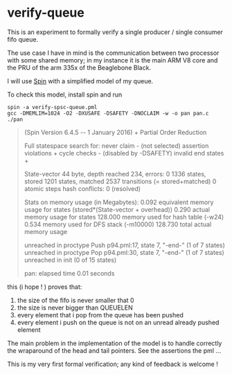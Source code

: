  # verify-queue

This is an experiment to formally verify a single producer / single consumer fifo queue.

The use case I have in mind is the communication between two processor with some shared memory; in my instance it is the main ARM V8 core and the PRU of the arm 335x of the Beaglebone Black.

I will use [Spin](http://spinroot.com/spin/whatispin.html) with a simplified model of my queue.

To check this model, install spin and run

    spin -a verify-spsc-queue.pml
    gcc -DMEMLIM=1024 -O2 -DXUSAFE -DSAFETY -DNOCLAIM -w -o pan pan.c
    ./pan

>(Spin Version 6.4.5 -- 1 January 2016)
>        + Partial Order Reduction
>
>Full statespace search for:
>        never claim             - (not selected)
>        assertion violations    +
>        cycle checks            - (disabled by -DSAFETY)
>        invalid end states      +
>
>State-vector 44 byte, depth reached 234, errors: 0
>     1336 states, stored
>     1201 states, matched
>     2537 transitions (= stored+matched)
>        0 atomic steps
>hash conflicts:         0 (resolved)
>
>Stats on memory usage (in Megabytes):
>    0.092       equivalent memory usage for states (stored*(State-vector + overhead))
>    0.290       actual memory usage for states
>  128.000       memory used for hash table (-w24)
>    0.534       memory used for DFS stack (-m10000)
>  128.730       total actual memory usage
>
>
>unreached in proctype Push
>        p94.pml:17, state 7, "-end-"
>        (1 of 7 states)
>unreached in proctype Pop
>        p94.pml:30, state 7, "-end-"
>        (1 of 7 states)
>unreached in init
>        (0 of 15 states)
>
>pan: elapsed time 0.01 seconds

this (i hope ! ) proves that:

1. the size of the fifo is never smaller that 0
2. the size is never bigger than QUEUELEN
3. every element that i pop from the queue has been pushed
4. every element i push on the queue is not on an unread already pushed element

The main problem in the implementation of the model is to handle correctly the wraparound of the head and tail pointers. See the assertions the pml ...

This is my very first formal verification; any kind of feedback is welcome !
